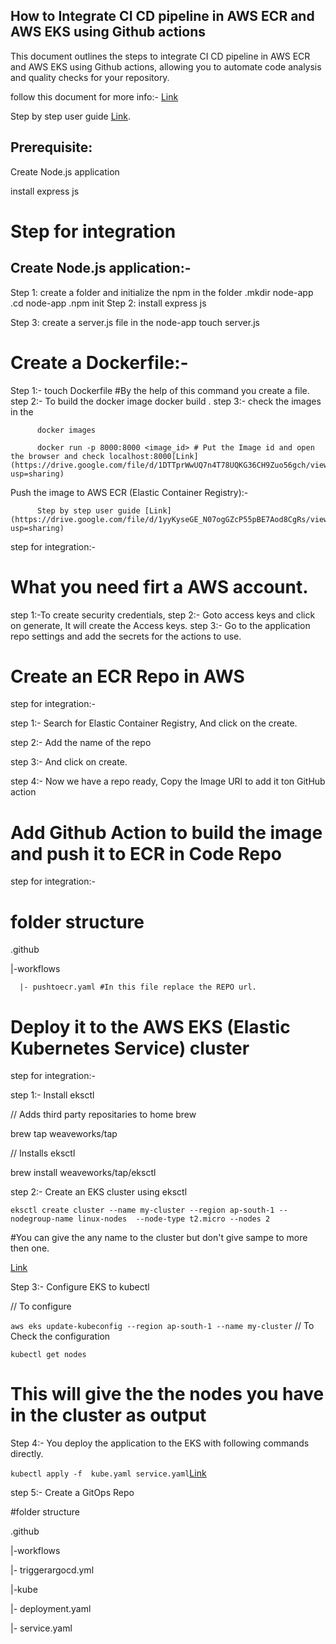## How to Integrate CI CD pipeline in AWS ECR and AWS EKS using Github actions

This document outlines the steps to integrate CI CD pipeline in AWS ECR and AWS EKS using Github actions, allowing you to automate code analysis and quality checks for your repository.

follow this document for more info:- [Link](https://towardsaws.com/containerize-node-js-a25b7e9a1e85)

Step by step user guide [Link](https://drive.google.com/file/d/15imowp0o8a4CiGpMJIIFTI2Mbvm60vRS/view?usp=sharing).

## Prerequisite:
 
 Create Node.js application
 
 install express js
 

# Step for integration
## Create Node.js application:- 
Step 1: create a folder and initialize the npm in the folder
          .mkdir node-app
          .cd node-app
          .npm init
Step 2: install express js

Step 3: create a server.js file in the node-app 
        touch server.js
        
# Create a Dockerfile:-
Step 1:- touch Dockerfile #By the help of this command you create a file.
step 2:- To build the docker image
          docker build .
step 3:- check the images in the
          
          docker images
          
          docker run -p 8000:8000 <image_id> # Put the Image id and open the browser and check localhost:8000[Link](https://drive.google.com/file/d/1DTTprWwUQ7n4T78UQKG36CH9Zuo56gch/view?usp=sharing)

Push the image to AWS ECR (Elastic Container Registry):- 

          Step by step user guide [Link](https://drive.google.com/file/d/1yyKyseGE_N07ogGZcP55pBE7Aod8CgRs/view?usp=sharing)

step for integration:-
# What you need firt a AWS account.

step 1:-To create security credentials,
step 2:- Goto access keys and click on generate, It will create the Access keys.
step 3:- Go to the application repo settings and add the secrets for the actions to use.


# Create an ECR Repo in AWS
step for integration:- 

step 1:- Search for Elastic Container Registry, And click on the create.

step 2:- Add the name of the repo

step 3:- And click on create.

step 4:- Now we have a repo ready, Copy the Image URI to add it ton GitHub action


# Add Github Action to build the image and push it to ECR in Code Repo

step for integration:- 

# folder structure

.github

|-workflows
      
      |- pushtoecr.yaml #In this file replace the REPO url.



# Deploy it to the AWS EKS (Elastic Kubernetes Service) cluster

step for integration:- 

step 1:- Install eksctl

// Adds third party repositaries to home brew

brew tap weaveworks/tap

// Installs eksctl

brew install weaveworks/tap/eksctl

step 2:-  Create an EKS cluster using eksctl

`eksctl create cluster --name my-cluster --region ap-south-1 --nodegroup-name linux-nodes  --node-type t2.micro --nodes 2`

#You can give the any name to the cluster but don't give sampe to more then one.

[Link](https://drive.google.com/file/d/1bWsCpLSwjDnYPypMZVtm4mBc0o4Wecih/view?usp=sharing)

Step 3:- Configure EKS to kubectl

// To configure

`aws eks update-kubeconfig --region ap-south-1 --name my-cluster`
// To Check the configuration 

`kubectl get nodes`

# This will give the the nodes you have in the cluster as output

Step 4:- You deploy the application to the EKS with following commands directly.

`kubectl apply -f  kube.yaml service.yaml`[Link](https://drive.google.com/file/d/11qsNbkha9YO5T7YQSaMtGp9YdycAczHq/view?usp=sharing)

step 5:- Create a GitOps Repo

#folder structure

.github

|-workflows

|- triggerargocd.yml

|-kube
   
   |- deployment.yaml
   
   |- service.yaml
   
   
   
   
   

